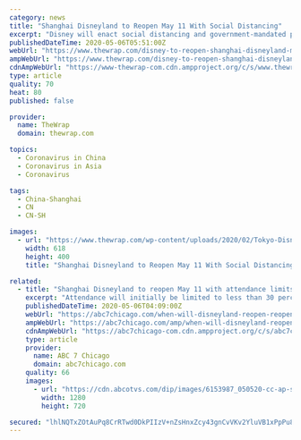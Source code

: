 ```yaml
---
category: news
title: "Shanghai Disneyland to Reopen May 11 With Social Distancing"
excerpt: "Disney will enact social distancing and government-mandated precautions, such as mask requirements and temperature screenings"
publishedDateTime: 2020-05-06T05:51:00Z
webUrl: "https://www.thewrap.com/disney-to-reopen-shanghai-disneyland-may-11-with-social-distancing/"
ampWebUrl: "https://www.thewrap.com/disney-to-reopen-shanghai-disneyland-may-11-with-social-distancing/amp/"
cdnAmpWebUrl: "https://www-thewrap-com.cdn.ampproject.org/c/s/www.thewrap.com/disney-to-reopen-shanghai-disneyland-may-11-with-social-distancing/amp/"
type: article
quality: 70
heat: 80
published: false

provider:
  name: TheWrap
  domain: thewrap.com

topics:
  - Coronavirus in China
  - Coronavirus in Asia
  - Coronavirus

tags:
  - China-Shanghai
  - CN
  - CN-SH

images:
  - url: "https://www.thewrap.com/wp-content/uploads/2020/02/Tokyo-Disneyland-Getty-Images-618x400.jpg"
    width: 618
    height: 400
    title: "Shanghai Disneyland to Reopen May 11 With Social Distancing"

related:
  - title: "Shanghai Disneyland to reopen May 11 with attendance limits, social distancing"
    excerpt: "Attendance will initially be limited to less than 30 percent of the park's capacity, Disney CEO Bob Chapek said."
    publishedDateTime: 2020-05-06T04:09:00Z
    webUrl: "https://abc7chicago.com/when-will-disneyland-reopen-reopening-walt-disney-world-company/6153933/"
    ampWebUrl: "https://abc7chicago.com/amp/when-will-disneyland-reopen-reopening-walt-disney-world-company/6153933/"
    cdnAmpWebUrl: "https://abc7chicago-com.cdn.ampproject.org/c/s/abc7chicago.com/amp/when-will-disneyland-reopen-reopening-walt-disney-world-company/6153933/"
    type: article
    provider:
      name: ABC 7 Chicago
      domain: abc7chicago.com
    quality: 66
    images:
      - url: "https://cdn.abcotvs.com/dip/images/6153987_050520-cc-ap-shanghai-disneyland-file-img.jpg"
        width: 1280
        height: 720

secured: "lhlNQTxZOtAuPq8CrRTwd0DkPIIzV+nZsHnxZcy43gnCvVKv2YluVB1xPpPu83m5XpWODqNt5qaC6kMRKgoB11w3Q6SEouCPMHYARkkyAY12457NFTHrI11DFLYbzl1AKrVN+qclSPsD5p6flNyU+84tytYbbzofeNnB+v2Jc376Jn1e2wQgEW/PBxgq+7FgucEizQkBlps8cbmwi5Oexzy2kj0jWEql9/ThA5dZxGj9tSA5Jy7BvDN2Ut4vDzgFXxbIKTy4vaU/UAnQPK+qcRv5o4u8SDsJifacDPyF8KwMh5xZgvKvSfH43NRsuwPnawdtT3cMpALpDTuc/kXioZQLubdNnZVp81fXgzEx9xpZMWfJAXi6RrwB7Oq3fJ2xIR0HPPNCLkCMGjYKkFg//K/cwctrcw/dE46lob5RGrtZOU9KGhzBz7jauSNGMrJOnsl4L0yLAeV/mwpIf3uky4EJ2RQTEWBT9V/cxT5JtY4=;hDJqt3YJjBMxTkItMvOTHg=="
---
```


